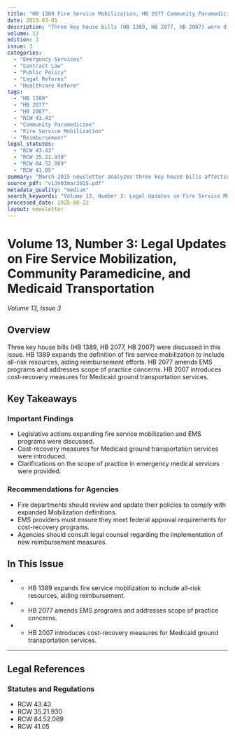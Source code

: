 ```yaml
---
title: "HB 1389 Fire Service Mobilization, HB 2077 Community Paramedicine, and HB 2007 Medicaid Transportation"
date: 2015-03-01
description: "Three key house bills (HB 1389, HB 2077, HB 2007) were discussed in this issue. HB 1389 expands the definition of fire service mobilization to include all-risk resources, aiding reimbursement efforts. HB 2077 amends EMS programs and addresses scope of practice concerns. HB 2007 introduces cost-recovery measures for Medicaid ground transportation services."
volume: 13
edition: 3
issue: 3
categories:
  - "Emergency Services"
  - "Contract Law"
  - "Public Policy"
  - "Legal Reforms"
  - "Healthcare Reform"
tags:
  - "HB 1389"
  - "HB 2077"
  - "HB 2007"
  - "RCW 43.43"
  - "Community Paramedicine"
  - "Fire Service Mobilization"
  - "Reimbursement"
legal_statutes:
  - "RCW 43.43"
  - "RCW 35.21.930"
  - "RCW 84.52.069"
  - "RCW 41.05"
summary: "March 2015 newsletter analyzes three key house bills affecting fire services including HB 1389 expanding fire service mobilization definition under RCW 43.43 to include all-risk resources for improved reimbursement, HB 2077 amending EMS programs and addressing scope of practice concerns under RCW 35.21.930, and HB 2007 introducing cost-recovery measures for Medicaid ground transportation services under RCW 84.52.069 and RCW 41.05, providing comprehensive guidance for community paramedicine programs and emergency services legal compliance."
source_pdf: "v13n03mar2015.pdf"
metadata_quality: "medium"
search_keywords: "Volume 13, Number 3: Legal Updates on Fire Service Mobilization, Community Paramedicine, and Medicaid Transportation. Three house bills (HB 1389, HB 2077, HB 2007) were discussed in this issue...."
processed_date: 2025-08-22
layout: newsletter
---
```


# Volume 13, Number 3: Legal Updates on Fire Service Mobilization, Community Paramedicine, and Medicaid Transportation

*Volume 13, Issue 3*

## Overview

Three key house bills (HB 1389, HB 2077, HB 2007) were discussed in this issue. HB 1389 expands the definition of fire service mobilization to include all-risk resources, aiding reimbursement efforts. HB 2077 amends EMS programs and addresses scope of practice concerns. HB 2007 introduces cost-recovery measures for Medicaid ground transportation services.

## Key Takeaways

### Important Findings

- Legislative actions expanding fire service mobilization and EMS programs were discussed.
- Cost-recovery measures for Medicaid ground transportation services were introduced.
- Clarifications on the scope of practice in emergency medical services were provided.

### Recommendations for Agencies

- Fire departments should review and update their policies to comply with expanded Mobilization definitions.
- EMS providers must ensure they meet federal approval requirements for cost-recovery programs.
- Agencies should consult legal counsel regarding the implementation of new reimbursement measures.

## In This Issue

- - HB 1389 expands fire service mobilization to include all-risk resources, aiding reimbursement.
- - HB 2077 amends EMS programs and addresses scope of practice concerns.
- - HB 2007 introduces cost-recovery measures for Medicaid ground transportation services.

---

## Legal References

### Statutes and Regulations

- RCW 43.43
- RCW 35.21.930
- RCW 84.52.069
- RCW 41.05

